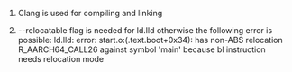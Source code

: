 1. Clang is used for compiling and linking

2. --relocatable flag is needed for ld.lld otherwise the following error is possible:
ld.lld: error: start.o:(.text.boot+0x34): has non-ABS relocation R_AARCH64_CALL26 against symbol 'main'
because bl instruction needs relocation mode

